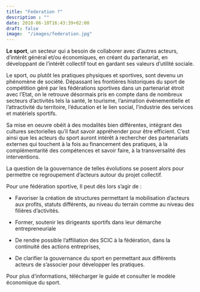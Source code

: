 ```yaml
---
title: "Federation ?"
description : ""
date: 2018-06-10T16:43:39+02:00
draft: false
image:  "/images/federation.jpg"
---
```


**Le sport**, un secteur qui a besoin de collaborer avec d’autres acteurs, d’intérêt général
et/ou économiques, en créant du partenariat, en développant de l’intérêt collectif tout en
gardant ses valeurs d’utilité sociale.

Le sport, ou plutôt les pratiques physiques et sportives, sont devenu un phénomène de
société. Dépassant les frontières historiques du sport de compétition géré par les
fédérations sportives dans un partenariat étroit avec l’Etat, on le retrouve désormais pris en
compte dans de nombreux secteurs d’activités tels la santé, le tourisme, l’animation
évènementielle et l’attractivité du territoire, l’éducation et le lien social, l’industrie des
services et matériels sportifs.

Sa mise en oeuvre obéit à des modalités bien différentes, intégrant des cultures sectorielles
qu’il faut savoir appréhender pour être efficient.
C’est ainsi que les acteurs du sport auront intérêt à rechercher des partenariats externes qui
touchent à la fois au financement des pratiques, à la complémentarité des compétences et
savoir faire, à la transversalité des interventions.

La question de la gouvernance de telles évolutions se posent alors pour permettre ce
regroupement d’acteurs autour du projet collectif.

Pour une fédération sportive, Il peut dès lors s’agir de :

- Favoriser la création de structures permettant la mobilisation d’acteurs aux profits, statuts différents, au niveau du terrain comme au niveau des filières d’activités.

- Former, soutenir les dirigeants sportifs dans leur démarche entrepreneuriale

- De rendre possible l’affiliation des SCIC à la fédération, dans la continuité des actions entreprises,

- De clarifier la gouvernance du sport en permettant aux différents acteurs de s’associer pour développer les pratiques.

Pour plus d’informations, télécharger le guide et consulter le modèle économique du sport.
